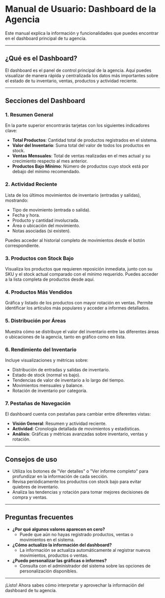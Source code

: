 # Manual de Usuario: Dashboard de la Agencia

Este manual explica la información y funcionalidades que puedes encontrar en el dashboard principal de tu agencia.

---

## ¿Qué es el Dashboard?
El dashboard es el panel de control principal de la agencia. Aquí puedes visualizar de manera rápida y centralizada los datos más importantes sobre el estado de tu inventario, ventas, productos y actividad reciente.

---

## Secciones del Dashboard

### 1. Resumen General
En la parte superior encontrarás tarjetas con los siguientes indicadores clave:
- **Total Productos**: Cantidad total de productos registrados en el sistema.
- **Valor del Inventario**: Suma total del valor de todos los productos en stock.
- **Ventas Mensuales**: Total de ventas realizadas en el mes actual y su crecimiento respecto al mes anterior.
- **Productos Bajo Mínimo**: Número de productos cuyo stock está por debajo del mínimo recomendado.

### 2. Actividad Reciente
Lista de los últimos movimientos de inventario (entradas y salidas), mostrando:
- Tipo de movimiento (entrada o salida).
- Fecha y hora.
- Producto y cantidad involucrada.
- Área o ubicación del movimiento.
- Notas asociadas (si existen).

Puedes acceder al historial completo de movimientos desde el botón correspondiente.

### 3. Productos con Stock Bajo
Visualiza los productos que requieren reposición inmediata, junto con su SKU y el stock actual comparado con el mínimo requerido. Puedes acceder a la lista completa de productos desde aquí.

### 4. Productos Más Vendidos
Gráfica y listado de los productos con mayor rotación en ventas. Permite identificar los artículos más populares y acceder a informes detallados.

### 5. Distribución por Áreas
Muestra cómo se distribuye el valor del inventario entre las diferentes áreas o ubicaciones de la agencia, tanto en gráfico como en lista.

### 6. Rendimiento del Inventario
Incluye visualizaciones y métricas sobre:
- Distribución de entradas y salidas de inventario.
- Estado de stock (normal vs bajo).
- Tendencias de valor de inventario a lo largo del tiempo.
- Movimientos mensuales y balance.
- Rotación de inventario por categoría.

### 7. Pestañas de Navegación
El dashboard cuenta con pestañas para cambiar entre diferentes vistas:
- **Visión General**: Resumen y actividad reciente.
- **Actividad**: Cronología detallada de movimientos y estadísticas.
- **Análisis**: Gráficas y métricas avanzadas sobre inventario, ventas y rotación.

---

## Consejos de uso
- Utiliza los botones de "Ver detalles" o "Ver informe completo" para profundizar en la información de cada sección.
- Revisa periódicamente los productos con stock bajo para evitar quiebres de inventario.
- Analiza las tendencias y rotación para tomar mejores decisiones de compra y ventas.

---

## Preguntas frecuentes
- **¿Por qué algunos valores aparecen en cero?**
  - Puede que aún no hayas registrado productos, ventas o movimientos en el sistema.
- **¿Cómo actualizo la información del dashboard?**
  - La información se actualiza automáticamente al registrar nuevos movimientos, productos o ventas.
- **¿Puedo personalizar las gráficas o informes?**
  - Consulta con el administrador del sistema sobre las opciones de personalización disponibles.

---

¡Listo! Ahora sabes cómo interpretar y aprovechar la información del dashboard de tu agencia. 